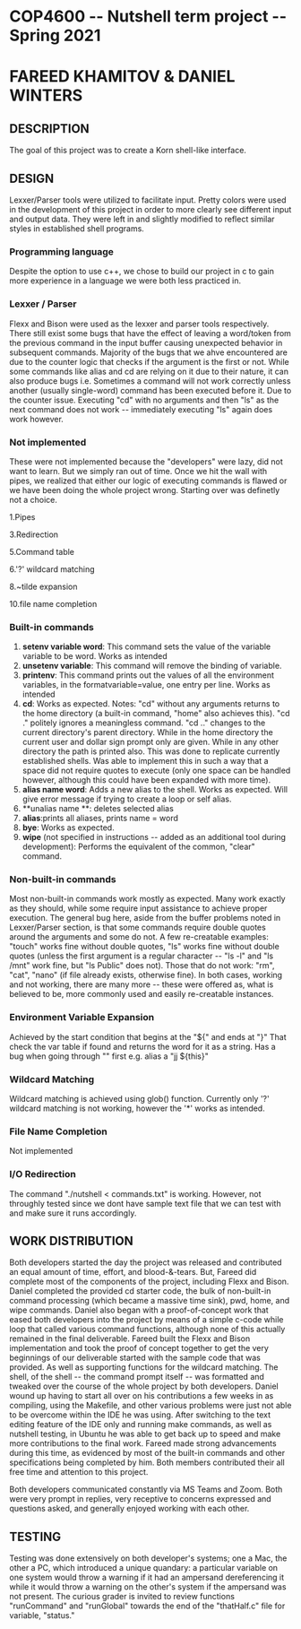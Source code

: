 # COP4600 -- Nutshell term project -- Spring 2021
# FAREED KHAMITOV & DANIEL WINTERS


## DESCRIPTION
The goal of this project was to create a Korn shell-like interface.

## DESIGN
Lexxer/Parser tools were utilized to facilitate input.  Pretty colors were used in the development of this project in order to more clearly see different input and output data.  They were left in and slightly modified to reflect similar styles in established shell programs.

### Programming language
Despite the option to use c++, we chose to build our project in c to gain more experience in a language we were both less practiced in.

### Lexxer / Parser
Flexx and Bison were used as the lexxer and parser tools respectively.  There still exist some bugs that have the effect of leaving a word/token from the previous command in the input buffer causing unexpected behavior in subsequent commands. Majority of the bugs that we ahve encountered are due to the counter logic that checks if the argument is the first or not. While some commands like alias and cd are relying on it due to their nature, it can also produce bugs i.e.  Sometimes a command will not work correctly unless another (usually single-word) command has been executed before it. Due to the counter issue.  Executing "cd" with no arguments and then "ls" as the next command does not work -- immediately executing "ls" again does work however.
### Not implemented 
These were not implemented because the "developers" were lazy, did not want to learn. But we simply ran out of time. Once we hit the wall with pipes, we realized that either our logic of executing commands is flawed or we have been doing the whole project wrong. Starting over was definetly not a choice. 

1.Pipes 


3.Redirection


5.Command table


6.'?' wildcard matching


8.~tilde expansion


10.file name completion


### Built-in commands
1. **setenv variable word**: This command sets the value of the variable ​variable​ to be ​word​. Works as intended
2. **unsetenv variable**: This command will remove the binding of ​variable​.
3. **printenv**: This command prints out the values of all the environment variables, in the formatvariable=value​, one entry per line. Works as intended
4. **cd**: Works as expected.  Notes:  "cd" without any arguments returns to the home directory (a built-in command, "home" also achieves this).  "cd ." politely ignores a meaningless command.  "cd .." changes to the current directory's parent directory.  While in the home directory the current user and dollar sign prompt only are given.  While in any other directory the path is printed also.  This was done to replicate currently established shells.  Was able to implement this in such a way that a space did not require quotes to execute (only one space can be handled however, although this could have been expanded with more time).
5. **alias name word**: Adds a new alias to the shell. Works as expected. Will give error message if trying to create a loop or self alias.  
6. **unalias name **: deletes selected alias
7.  **alias**:prints all aliases, prints name = word
8. **bye**: Works as expected.
9. **wipe** (not specified in instructions -- added as an additional tool during development):  Performs the equivalent of the common, "clear" command.

### Non-built-in commands
Most non-built-in commands work mostly as expected.  Many work exactly as they should, while some require input assistance to achieve proper execution.  The general bug here, aside from the buffer problems noted in Lexxer/Parser section, is that some commands require double quotes around the arguments and some do not.  A few re-creatable examples:  "touch" works fine without double quotes, "ls" works fine without double quotes (unless the first argument is a regular character -- "ls -l" and "ls /mnt" work fine, but "ls Public" does not).  Those that do not work:  "rm", "cat", "nano" (if file already exists, otherwise fine).  In both cases, working and not working, there are many more -- these were offered as, what is believed to be, more commonly used and easily re-creatable instances.

### Environment Variable Expansion
Achieved by the start condition that begins at the "${" and ends at "}" That check the var table if found and returns the word for it as a string. 
Has a bug when going through "" first e.g. alias a "jj ${this}"
### Wildcard Matching
Wildcard matching is achieved using glob() function. Currently only '?' wildcard matching is not working, however the '*' works as intended. 

### File Name Completion
Not implemented

### I/O Redirection
The command "./nutshell < commands.txt" is working. However, not throughly tested since we dont have sample text file that we can test with and make sure it runs accordingly. 

## WORK DISTRIBUTION
Both developers started the day the project was released and contributed an equal amount of time,  effort, and blood-&-tears.  But, Fareed did complete most of the components of the project, including Flexx and Bison.  Daniel completed the provided cd starter code, the bulk of non-built-in command processing (which became a massive time sink), pwd, home, and wipe commands.  Daniel also began with a proof-of-concept work that eased both developers into the project by means of a simple c-code while loop that called various command functions, although none of this actually remained in the final deliverable.  Fareed built the Flexx and Bison implementation and took the proof of concept together to get the very beginnings of our deliverable started with the sample code that was provided. As well as supporting functions for the wildcard matching. The shell, of the shell -- the command prompt itself -- was formatted and tweaked over the course of the whole project by both developers.  Daniel wound up having to start all over on his contributions a few weeks in as compiling, using the Makefile, and other various problems were just not able to be overcome within the IDE he was using.  After switching to the text editing feature of the IDE only and running make commands, as well as nutshell testing, in Ubuntu he was able to get back up to speed and make more contributions to the final work.  Fareed made strong advancements during this time, as evidenced by most of the built-in commands and other specifications being completed by him. Both members contributed their all free time and attention to this project.

Both developers communicated constantly via MS Teams and Zoom.  Both were very prompt in replies, very receptive to concerns expressed and questions asked, and generally enjoyed working with each other.

## TESTING
Testing was done extensively on both developer's systems; one a Mac, the other a PC, which introduced a unique quandary:  a particular variable on one system would throw a warning if it had an ampersand dereferencing it while it would throw a warning on the other's system if the ampersand was not present.  The curious grader is invited to review functions "runCommand" and "runGlobal" towards the end of the "thatHalf.c" file for variable, "status."
  
